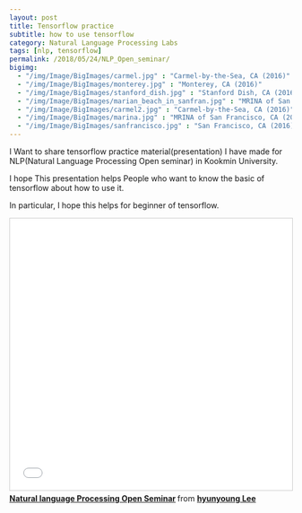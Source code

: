 ```yaml
---
layout: post
title: Tensorflow practice 
subtitle: how to use tensorflow 
category: Natural Language Processing Labs
tags: [nlp, tensorflow]
permalink: /2018/05/24/NLP_Open_seminar/
bigimg: 
  - "/img/Image/BigImages/carmel.jpg" : "Carmel-by-the-Sea, CA (2016)"
  - "/img/Image/BigImages/monterey.jpg" : "Monterey, CA (2016)"
  - "/img/Image/BigImages/stanford_dish.jpg" : "Stanford Dish, CA (2016)"
  - "/img/Image/BigImages/marian_beach_in_sanfran.jpg" : "MRINA of San Francisco, CA (2016)"
  - "/img/Image/BigImages/carmel2.jpg" : "Carmel-by-the-Sea, CA (2016)"
  - "/img/Image/BigImages/marina.jpg" : "MRINA of San Francisco, CA (2016)"
  - "/img/Image/BigImages/sanfrancisco.jpg" : "San Francisco, CA (2016)"
---
```


I Want to share tensorflow practice material(presentation) I have made for NLP(Natural Language Processing Open seminar) in Kookmin University. 


I hope This presentation helps People who want to know the basic of tensorflow about how to use it. 

In particular, I hope this helps for beginner of tensorflow. 

<iframe src="//www.slideshare.net/slideshow/embed_code/key/53PbVrcu5pruAD" width="595" height="485" frameborder="0" marginwidth="0" marginheight="0" scrolling="no" style="border:1px solid #CCC; border-width:1px; margin-bottom:5px; max-width: 100%;" allowfullscreen> </iframe> <div style="margin-bottom:5px"> <strong> <a href="//www.slideshare.net/HyunYoungLee3/natural-language-processing-open-seminar-98596289" title="Natural language Processing Open Seminar" target="_blank">Natural language Processing Open Seminar</a> </strong> from <strong><a href="//www.slideshare.net/HyunYoungLee3" target="_blank">hyunyoung Lee</a></strong> </div>
